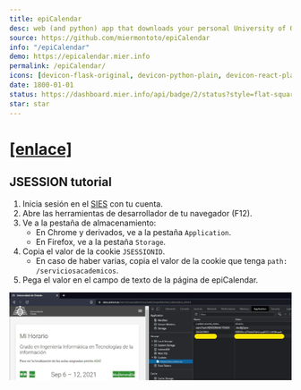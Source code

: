 ```yaml
---
title: epiCalendar
desc: web (and python) app that downloads your personal University of Oviedo calendar in ICS or CSV format.
source: https://github.com/miermontoto/epiCalendar
info: "/epiCalendar"
demo: https://epicalendar.mier.info
permalink: /epiCalendar/
icons: [devicon-flask-original, devicon-python-plain, devicon-react-plain]
date: 1800-01-01
status: https://dashboard.mier.info/api/badge/2/status?style=flat-square
star: star
---
```


# [\[enlace\]](https://epicalendar.mier.info)

## JSESSION tutorial
1. Inicia sesión en el [SIES](https://sies.uniovi.es/serviciosacademicos/) con tu cuenta.
2. Abre las herramientas de desarrollador de tu navegador (F12).
3. Ve a la pestaña de almacenamiento:
    - En Chrome y derivados, ve a la pestaña `Application`.
    - En Firefox, ve a la pestaña `Storage`.
4. Copia el valor de la cookie `JSESSIONID`.
    - En caso de haber varias, copia el valor de la cookie que tenga `path: /serviciosacademicos`.
5. Pega el valor en el campo de texto de la página de epiCalendar.

<img src="https://github.com/Bimo99B9/autoUniCalendar/blob/main/assets/cookies.jpg?raw=true" width="1000em" alt="JSESSIONID cookie"/>
